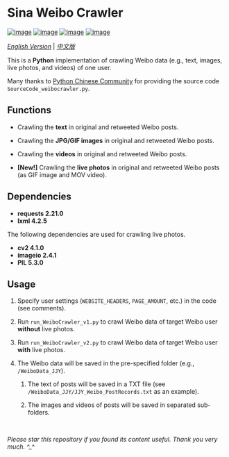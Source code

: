 # Sina Weibo Crawler

[![image](https://img.shields.io/badge/license-MIT-green.svg)](https://github.com/HeZhang1994/weibo-crawler/blob/master/LICENSE)
[![image](https://img.shields.io/badge/python-3.7-blue.svg)]()
[![image](https://img.shields.io/badge/status-stable-brightgreen.svg)]()
[![image](https://img.shields.io/badge/build-passing-brightgreen.svg)]()

[*English Version*](https://github.com/HeZhang1994/weibo-crawler/blob/master/README.md) | [*中文版*](https://github.com/HeZhang1994/weibo-crawler/blob/master/README-cn.md)

This is a **Python** implementation of crawling Weibo data (e.g., text, images, live photos, and videos) of one user.

Many thanks to [Python Chinese Community](https://blog.csdn.net/BF02jgtRS00XKtCx/article/details/79547627) for providing the source code `SourceCode_weibocrawler.py`.

## Functions

- Crawling the **text** in original and retweeted Weibo posts.

- Crawling the **JPG/GIF images** in original and retweeted Weibo posts.

- Crawling the **videos** in original and retweeted Weibo posts.

- **[New!]** Crawling the **live photos** in original and retweeted Weibo posts (as GIF image and MOV video).

## Dependencies

* __requests 2.21.0__
* __lxml 4.2.5__

The following dependencies are used for crawling live photos.

* __cv2 4.1.0__
* __imageio 2.4.1__
* __PIL 5.3.0__

## Usage

1. Specify user settings (`WEBSITE_HEADERS`, `PAGE_AMOUNT`, etc.) in the code (see comments).

2. Run `run_WeiboCrawler_v1.py` to crawl Weibo data of target Weibo user **without** live photos.

3. Run `run_WeiboCrawler_v2.py` to crawl Weibo data of target Weibo user **with** live photos.

4. The Weibo data will be saved in the pre-specified folder (e.g., `/WeiboData_JJY`).

    1. The text of posts will be saved in a TXT file (see `/WeiboData_JJY/JJY_Weibo_PostRecords.txt` as an example).

    2. The images and videos of posts will be saved in separated sub-folders.

<br>

<i>Please star this repository if you found its content useful. Thank you very much. ^_^</i>
